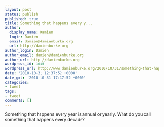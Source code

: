 ```yaml
---
layout: post
status: publish
published: true
title: Something that happens every y...
author:
  display_name: Damien
  login: Damien
  email: damien@damienburke.org
  url: http://damienburke.org
author_login: Damien
author_email: damien@damienburke.org
author_url: http://damienburke.org
wordpress_id: 1045
wordpress_url: http://www.damienburke.org/2010/10/31/something-that-happens-every-y/
date: '2010-10-31 12:37:52 +0000'
date_gmt: '2010-10-31 17:37:52 +0000'
categories:
- tweet
tags:
- tweet
comments: []
---
```

<p>Something that happens every year is annual or yearly. What do you call something that happens every decade?</p>
